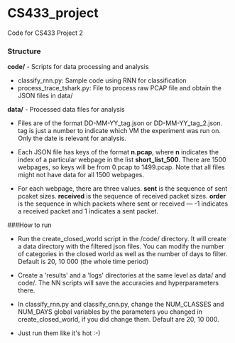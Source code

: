 # CS433_project
Code for CS433 Project 2

### Structure

**code/** - Scripts for data processing and analysis

- classify_rnn.py: Sample code using RNN for classification
- process_trace_tshark.py: File to process raw PCAP file and obtain the JSON files in data/	

**data/** - Processed data files for analysis

- Files are of the format DD-MM-YY_tag.json or DD-MM-YY_tag_2.json. tag is just a number to indicate which VM the experiment was run on. Only the date is relevant for analysis.

- Each JSON file has keys of the format **n.pcap**, where **n** indicates the index of a particular webpage in the list **short_list_500**. There are 1500 webpages, so keys will be from 0.pcap to 1499.pcap. Note that all files might not have data for all 1500 webpages. 

- For each webpage, there are three values. **sent** is the sequence of sent pcaket sizes. **received** is the sequence of received packet sizes. **order** is the sequence in which packets where sent or received — -1 indicates a received packet and 1 indicates a sent packet.

  
###How to run

- Run the create_closed_world script in the /code/ directory. It will create a data directory with the filtered json files. You can modify the number of categories in the closed world as well as the number of days to filter. Default is 20, 10 000 (the whole time period)

- Create a 'results' and a 'logs' directories at the same level as data/ and code/. The NN scripts will save the accuracies and hyperparameters there.

- In classify_rnn.py and classify_cnn.py, change the NUM_CLASSES and NUM_DAYS global variables by the parameters you changed in create_closed_world, if you did change them. Default are 20, 10 000.

- Just run them like it's hot :-)

